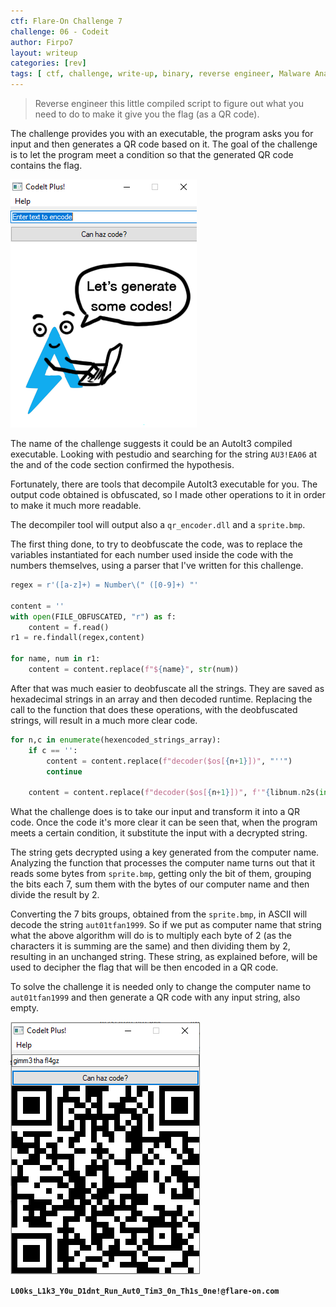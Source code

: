 ```yaml
---
ctf: Flare-On Challenge 7
challenge: 06 - Codeit
author: Firpo7
layout: writeup
categories: [rev]
tags: [ ctf, challenge, write-up, binary, reverse engineer, Malware Analysis]
---
```


> Reverse engineer this little compiled script to figure out what you need to do to make it give you the flag (as a QR code).


The challenge provides you with an executable, the program asks you for input and then generates a QR code based on it. The goal of the challenge is to let the program meet a condition so that the generated QR code contains the flag.

![CodeIt Program](/images/writeups/FlareOn7/codeit/start.png)

The name of the challenge suggests it could be an AutoIt3 compiled executable. Looking with pestudio and searching for the string `AU3!EA06` at the and of the code section confirmed the hypothesis.

Fortunately, there are tools that decompile AutoIt3 executable for you. The output code obtained is obfuscated, so I made other operations to it in order to make it much more readable.

The decompiler tool will output also a `qr_encoder.dll` and a `sprite.bmp`.

The first thing done, to try to deobfuscate the code, was to replace the variables instantiated for each number used inside the code with the numbers themselves, using a parser that I've written for this challenge.

```python
regex = r'([a-z]+) = Number\(" ([0-9]+) "'

content = ''
with open(FILE_OBFUSCATED, "r") as f:
    content = f.read()
r1 = re.findall(regex,content)

for name, num in r1:
    content = content.replace(f"${name}", str(num))
```

After that was much easier to deobfuscate all the strings. They are saved as hexadecimal strings in an array and then decoded runtime.
Replacing the call to the function that does these operations, with the deobfuscated strings, will result in a much more clear code.

```python
for n,c in enumerate(hexencoded_strings_array):
    if c == '':
        content = content.replace(f"decoder($os[{n+1}])", "''")
        continue

    content = content.replace(f"decoder($os[{n+1}])", f'"{libnum.n2s(int(c,16))}"')

```

What the challenge does is to take our input and transform it into a QR code.
Once the code it's more clear it can be seen that, when the program meets a certain condition, it substitute the input with a decrypted string.

The string gets decrypted using a key generated from the computer name. Analyzing the function that processes the computer name turns out that it reads some bytes from `sprite.bmp`, getting only the bit of them, grouping the bits each 7, sum them with the bytes of our computer name and then divide the result by 2.

Converting the 7 bits groups, obtained from the `sprite.bmp`, in ASCII will decode the string `aut01tfan1999`. So if we put as computer name that string what the above algorithm will do is to multiply each byte of 2 (as the characters it is summing are the same) and then dividing them by 2, resulting in an unchanged string. These string, as explained before, will be used to decipher the flag that will be then encoded in a QR code.

To solve the challenge it is needed only to change the computer name to `aut01tfan1999` and then generate a QR code with any input string, also empty.

![QR Code Flag](/images/writeups/FlareOn7/codeit/flag_qrcode.png)

**`L00ks_L1k3_Y0u_D1dnt_Run_Aut0_Tim3_0n_Th1s_0ne!@flare-on.com`**
